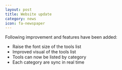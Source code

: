 ```yaml
---
layout: post
title: Website update
category: news
icon: fa-newspaper
---
```


Following improvement and features have been added:

* Raise the font size of the tools list
* Improved visual of the tools list
* Tools can now be listed by category
* Each category are sync in real time